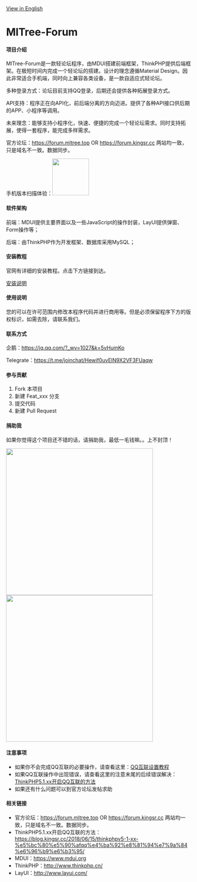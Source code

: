 [View in English](en.readme.md)

# MlTree-Forum

#### 项目介绍

MlTree-Forum是一款轻论坛程序，由MDUI搭建前端框架，ThinkPHP提供后端框架。在极短时间内完成一个轻论坛的搭建。设计的理念遵循Material Design。因此非常适合手机端，同时向上兼容各类设备，是一款自适应式轻论坛。

多种登录方式：论坛目前支持QQ登录，后期还会提供各种拓展登录方式。

API支持：程序正在向API化，前后端分离的方向迈进。提供了各种API接口供后期的APP、小程序等调用。

未来理念：能够支持小程序化，快速、便捷的完成一个轻论坛需求。同时支持拓展，使得一套程序，能完成多样需求。

官方论坛：https://forum.mltree.top OR https://forum.kingsr.cc 两站均一致，只是域名不一致。数据同步。

手机版本扫描体验：<img src="https://dn-coding-net-production-static.qbox.me/42e6792e-ee6f-4a16-9491-4a4fac5e48cd.png" witd="100" height="100">

#### 软件架构

前端：MDUI提供主要界面以及一些JavaScript的操作封装，LayUI提供弹窗、Form操作等；

后端：由ThinkPHP作为开发框架、数据库采用MySQL；

#### 安装教程

官网有详细的安装教程。点击下方链接到达。

[安装说明](https://forum.mltree.top/topic/2.html)

#### 使用说明

您的可以在许可范围内修改本程序代码并进行商用等。但是必须保留程序下方的版权标识，如需去除，请联系我们。

#### 联系方式

企鹅：https://jq.qq.com/?_wv=1027&k=5vHumKo

Telegrate：https://t.me/joinchat/Hewif0uvElN9X2VF3FUaqw

#### 参与贡献

1. Fork 本项目
2. 新建 Feat_xxx 分支
3. 提交代码
4. 新建 Pull Request

#### 捐助我

如果你觉得这个项目还不错的话，请捐助我，最低一毛钱嘛。。上不封顶！

<img src="https://dn-coding-net-production-static.qbox.me/56d0ba7d-4881-4719-bc57-9cb50973e47c.jpg" witd="300" height="400">
<img src="https://dn-coding-net-production-static.qbox.me/70c51181-537a-4974-ba29-4b67119ebfc3.png" witd="300" height="400">

#### 注意事项

- 如果你不会完成QQ互联的必要操作，请查看这里：[QQ互联设置教程](https://forum.mltree.top/topic/8.html)
- 如果QQ互联操作中出现错误，请查看这里的注意末尾的后续错误解决：[ThinkPHP5.1.xx开启QQ互联的方法](https://blog.kingsr.cc/2018/06/15/thinkphpv5-1-xx-%e5%bc%80%e5%90%afqq%e4%ba%92%e8%81%94%e7%9a%84%e6%96%b9%e6%b3%95/)
- 如果还有什么问题可以到官方论坛发帖求助

#### 相关链接

- 官方论坛：https://forum.mltree.top OR https://forum.kingsr.cc 两站均一致，只是域名不一致。数据同步。
- ThinkPHP5.1.xx开启QQ互联的方法：https://blog.kingsr.cc/2018/06/15/thinkphpv5-1-xx-%e5%bc%80%e5%90%afqq%e4%ba%92%e8%81%94%e7%9a%84%e6%96%b9%e6%b3%95/
- MDUI：https://www.mdui.org
- ThinkPHP：http://www.thinkphp.cn/
- LayUI：http://www.layui.com/

